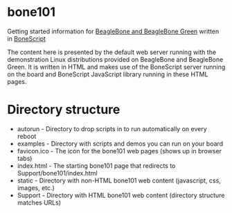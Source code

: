 bone101
=======

Getting started information for [BeagleBone and BeagleBone Green](http://beagleboard.org) written in
[BoneScript](http://beagleboard.org/bonescript)

The content here is presented by the default web server running with the demonstration Linux distributions
provided on BeagleBone and BeagleBone Green. It is written in HTML and makes use of the BoneScript server running
on the board and BoneScript JavaScript library running in these HTML pages.

Directory structure
===================

* autorun - Directory to drop scripts in to run automatically on every reboot 
* examples - Directory with scripts and demos you can run on your board
* favicon.ico - The icon for the bone101 web pages (shows up in browser tabs)
* index.html - The starting bone101 page that redirects to Support/bone101/index.html
* static - Directory with non-HTML bone101 web content (javascript, css, images, etc.)
* Support - Directory with HTML bone101 web content (directory structure matches URLs) 